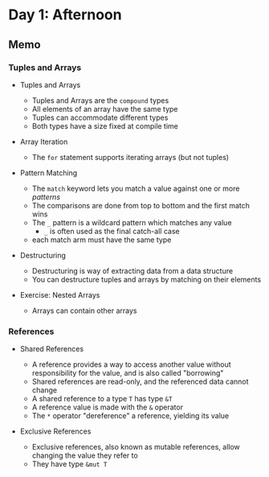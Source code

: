 # Day 1: Afternoon

## Memo

### Tuples and Arrays

- Tuples and Arrays
    - Tuples and Arrays are the `compound` types
    - All elements of an array have the same type
    - Tuples can accommodate different types
    - Both types have a size fixed at compile time

- Array Iteration
    - The `for` statement supports iterating arrays (but not tuples)

- Pattern Matching
    - The `match` keyword lets you match a value against one or more *patterns*
    - The comparisons are done from top to bottom and the first match wins
    - The `_` pattern is a wildcard pattern which matches any value
        - `_` is often used as the final catch-all case
    - each match arm must have the same type

- Destructuring
    - Destructuring is way of extracting data from a data structure
    - You can destructure tuples and arrays by matching on their elements

- Exercise: Nested Arrays
    - Arrays can contain other arrays

### References

- Shared References
    - A reference provides a way to access another value without responsibility for the value, and is also called "borrowing"
    - Shared references are read-only, and the referenced data cannot change
    - A shared reference to a type `T` has type `&T`
    - A reference value is made with the `&` operator
    - The `*` operator "dereference" a reference, yielding its value

- Exclusive References
    - Exclusive references, also known as mutable references, allow changing the value they refer to
    - They have type `&mut T`
